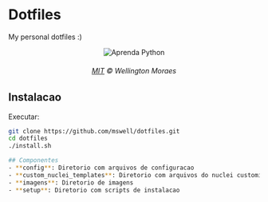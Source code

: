 # Dotfiles

My personal dotfiles :)

<p align="center">
	<img src="https://raw.githubusercontent.com/mswell/dotfiles/master/images/dotfile.png" alt="Aprenda Python" style="max-width:100%;">
</p>
<h6 align="center">
	<a href="https://raw.githubusercontent.com/mswell/dotfiles/master/LICENSE">MIT</a>
	©
	Wellington Moraes
</h6>

## Instalacao
Executar:

```sh
git clone https://github.com/mswell/dotfiles.git
cd dotfiles
./install.sh

## Componentes
- **config**: Diretorio com arquivos de configuracao
- **custom_nuclei_templates**: Diretorio com arquivos do nuclei customizados
- **imagens**: Diretorio de imagens
- **setup**: Diretorio com scripts de instalacao 


